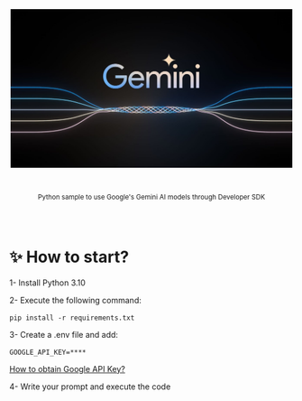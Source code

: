 <div align="center">
  <h1>
    <br/>
    <br/>
    <img width="500" src="banner.jpg" alt="Gemini banner">
  </h1>
  <sup>
    <br />
    Python sample to use Google's Gemini AI models through Developer SDK
    <br />
    <br />
  </sup>
</div>

<br/>

# ✨ How to start?

1- Install Python 3.10

2- Execute the following command:
```
pip install -r requirements.txt
```

3- Create a .env file and add:
```
GOOGLE_API_KEY=****
```
[How to obtain Google API Key?](https://makersuite.google.com/app/apikey)

4- Write your prompt and execute the code
